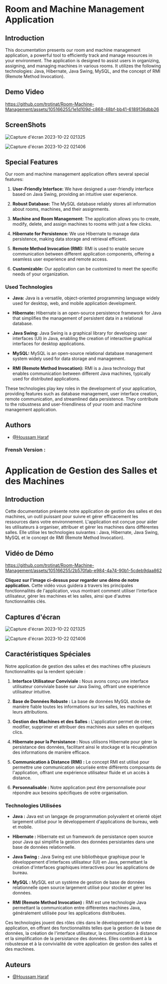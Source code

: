 # Room and Machine Management Application

## Introduction

This documentation presents our room and machine management application, a powerful tool to efficiently track and manage resources in your environment. The application is designed to assist users in organizing, assigning, and managing machines in various rooms. It utilizes the following technologies: Java, Hibernate, Java Swing, MySQL, and the concept of RMI (Remote Method Invocation).

## Demo Video



https://github.com/trotinat/Room-Machine-Management/assets/105166255/1e1d109d-c868-48bf-bb41-6189136dbb26



## ScreenShots 

![Capture d'écran 2023-10-22 021325](https://github.com/trotinat/Room-Machine-Management/assets/105166255/376be415-2689-4a38-8183-beb784e37833)

![Capture d'écran 2023-10-22 021406](https://github.com/trotinat/Room-Machine-Management/assets/105166255/73518a35-fbb8-4eb3-b8ea-3825c741ad2b)

## Special Features

Our room and machine management application offers several special features:

1. **User-Friendly Interface:** We have designed a user-friendly interface based on Java Swing, providing an intuitive user experience.

2. **Robust Database:** The MySQL database reliably stores all information about rooms, machines, and their assignments.

3. **Machine and Room Management:** The application allows you to create, modify, delete, and assign machines to rooms with just a few clicks.

4. **Hibernate for Persistence:** We use Hibernate to manage data persistence, making data storage and retrieval efficient.

5. **Remote Method Invocation (RMI):** RMI is used to enable secure communication between different application components, offering a seamless user experience and remote access.

6. **Customizable:** Our application can be customized to meet the specific needs of your organization.

### Used Technologies

- **Java:** Java is a versatile, object-oriented programming language widely used for desktop, web, and mobile application development.

- **Hibernate:** Hibernate is an open-source persistence framework for Java that simplifies the management of persistent data in a relational database.

- **Java Swing:** Java Swing is a graphical library for developing user interfaces (UI) in Java, enabling the creation of interactive graphical interfaces for desktop applications.

- **MySQL:** MySQL is an open-source relational database management system widely used for data storage and management.

- **RMI (Remote Method Invocation):** RMI is a Java technology that enables communication between different Java machines, typically used for distributed applications.

These technologies play key roles in the development of your application, providing features such as database management, user interface creation, remote communication, and streamlined data persistence. They contribute to the robustness and user-friendliness of your room and machine management application.


## Authors

- [@Houssam Haraf](https://github.com/trotinat)

### Frensh Version :

# Application de Gestion des Salles et des Machines

## Introduction

Cette documentation présente notre application de gestion des salles et des machines, un outil puissant pour suivre et gérer efficacement les ressources dans votre environnement. L'application est conçue pour aider les utilisateurs à organiser, attribuer et gérer les machines dans différentes salles. Elle utilise les technologies suivantes : Java, Hibernate, Java Swing, MySQL et le concept de RMI (Remote Method Invocation).

## Vidéo de Démo

https://github.com/trotinat/Room-Machine-Management/assets/105166255/2b570fab-e984-4a74-90b1-5cdeb9daa862

**Cliquez sur l'image ci-dessus pour regarder une démo de notre application.** Cette vidéo vous guidera à travers les principales fonctionnalités de l'application, vous montrant comment utiliser l'interface utilisateur, gérer les machines et les salles, ainsi que d'autres fonctionnalités clés.

## Captures d'écran

![Capture d'écran 2023-10-22 021325](https://github.com/trotinat/Room-Machine-Management/assets/105166255/376be415-2689-4a38-8183-beb784e37833)

![Capture d'écran 2023-10-22 021406](https://github.com/trotinat/Room-Machine-Management/assets/105166255/73518a35-fbb8-4eb3-b8ea-3825c741ad2b)

## Caractéristiques Spéciales

Notre application de gestion des salles et des machines offre plusieurs fonctionnalités qui la rendent spéciale :

1. **Interface Utilisateur Conviviale :** Nous avons conçu une interface utilisateur conviviale basée sur Java Swing, offrant une expérience utilisateur intuitive.

2. **Base de Données Robuste :** La base de données MySQL stocke de manière fiable toutes les informations sur les salles, les machines et leurs attributions.

3. **Gestion des Machines et des Salles :** L'application permet de créer, modifier, supprimer et attribuer des machines aux salles en quelques clics.

4. **Hibernate pour la Persistance :** Nous utilisons Hibernate pour gérer la persistance des données, facilitant ainsi le stockage et la récupération des informations de manière efficace.

5. **Communication à Distance (RMI) :** Le concept RMI est utilisé pour permettre une communication sécurisée entre différents composants de l'application, offrant une expérience utilisateur fluide et un accès à distance.

6. **Personnalisable :** Notre application peut être personnalisée pour répondre aux besoins spécifiques de votre organisation.

### Technologies Utilisées

- **Java :** Java est un langage de programmation polyvalent et orienté objet largement utilisé pour le développement d'applications de bureau, web et mobile.

- **Hibernate :** Hibernate est un framework de persistance open source pour Java qui simplifie la gestion des données persistantes dans une base de données relationnelle.

- **Java Swing :** Java Swing est une bibliothèque graphique pour le développement d'interfaces utilisateur (UI) en Java, permettant la création d'interfaces graphiques interactives pour les applications de bureau.

- **MySQL :** MySQL est un système de gestion de base de données relationnelle open source largement utilisé pour stocker et gérer les données.

- **RMI (Remote Method Invocation) :** RMI est une technologie Java permettant la communication entre différentes machines Java, généralement utilisée pour les applications distribuées.

Ces technologies jouent des rôles clés dans le développement de votre application, en offrant des fonctionnalités telles que la gestion de la base de données, la création de l'interface utilisateur, la communication à distance et la simplification de la persistance des données. Elles contribuent à la robustesse et à la convivialité de votre application de gestion des salles et des machines.

## Auteurs

- [@Houssam Haraf](https://github.com/trotinat)

